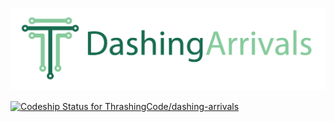 ![Dashing Arrivals](public/assets/logos/dashing-arrivals-left-right-1200-316.png)

[ ![Codeship Status for ThrashingCode/dashing-arrivals](https://codeship.com/projects/a03b7340-cdb5-0132-5f7a-12a910c0e38c/status?branch=master)](https://codeship.com/projects/76331)